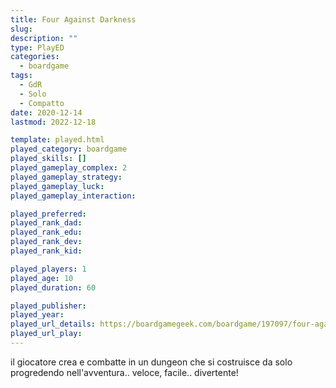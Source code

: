 ```yaml
---
title: Four Against Darkness
slug: 
description: ""
type: PlayED
categories:
  - boardgame
tags:
  - GdR
  - Solo
  - Compatto
date: 2020-12-14
lastmod: 2022-12-18

template: played.html
played_category: boardgame
played_skills: []
played_gameplay_complex: 2
played_gameplay_strategy: 
played_gameplay_luck: 
played_gameplay_interaction: 

played_preferred: 
played_rank_dad: 
played_rank_edu: 
played_rank_dev: 
played_rank_kid: 

played_players: 1
played_age: 10
played_duration: 60

played_publisher: 
played_year: 
played_url_details: https://boardgamegeek.com/boardgame/197097/four-against-darkness
played_url_play: 
---
```


il giocatore crea e combatte in un dungeon che si costruisce da solo progredendo nell'avventura.. veloce, facile.. divertente!


